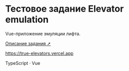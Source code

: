 
# Тестовое задание Elevator emulation

Vue-приложение эмуляции лифта.

[Описание задания ➚](assets/task.png "Описание задания")

https://true-elevators.vercel.app

TypeScript · Vue